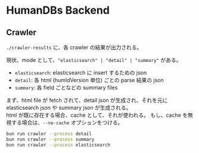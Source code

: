 # HumanDBs Backend

## Crawler

`./crawler-results` に、各 crawler の結果が出力される。

現状、mode として、`"elasticsearch" | "detail" | "summary"` がある。

- `elasticsearch`: elasticsearch に insert するための json
- `detail`: 各 html (humIdVersion 単位) ごとの parse 結果の json
- `summary`: 各 field ごとなどの summary files

まず、html file が fetch されて、detail json が生成され、それを元に elasticsearch json や summary json が生成される。  
html が既に存在する場合、cache として、それが使われる。
もし、cache を無視する場合は、`--no-cache` オプションをつける。

```bash
bun run crawler --process detail
bun run crawler --process summary
bun run crawler --process elasticsearch
```
